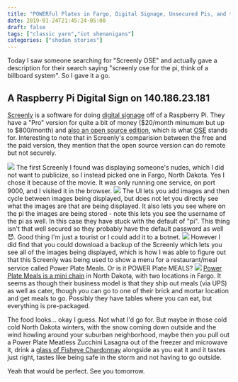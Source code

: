 ```yaml
---
title: "POWERful Plates in Fargo, Digital Signage, Unsecured Pis, and the Cold Cold Midwest Winter"
date: 2019-01-24T21:45:24-05:00
draft: false
tags: ["classic yarn","iot shenanigans"]
categories: ["shodan stories"]
---
```


Today I saw someone searching for "Screenly OSE" and actually gave a description for their search saying "screenly ose for the pi, think of a billboard system".  So I gave it a go.

## A Raspberry Pi Digital Sign on 140.186.23.181
[Screenly](https://www.screenly.io/) is a software for doing [digital signage](https://en.wikipedia.org/wiki/Digital_signage) off of a Raspberry Pi. They have a "Pro" version for quite a bit of money ($20/month minumum but up to $800/month) and [also an open source edition](https://www.screenly.io/ose/), which is what [OSE](https://github.com/Screenly/screenly-ose/wiki) stands for. Interesting to note that in Screenly's comparision between the free and the paid version, they mention that the open source version can do remote but not securely.

![](/images/100Days/Day21/prepper.png)
The first Screenly I found was displaying someone's nudes, which I did not want to publicize, so I instead picked one in Fargo, North Dakota. Yes I chose it because of the movie. It was only running one service, on port 9000, and I visited it in the browser.
![](/images/100Days/Day21/screenly.png)
The UI lets you add images and then cycle between images being displayed, but does not let you directly see what the images are that are being displayed. It also lets you see where on the pi the images are being stored - note this lets you see the username of the pi as well. In this case they have stuck with the default of "pi". This thing isn't that well secured so they probably have the default password as well 😈. Good thing I'm just a tourist or I could add it to a botnet.
![](/images/100Days/Day21/vertical.png)
However I did find that you could download a backup of the Screenly which lets you see all of the images being displayed, which is how I was able to figure out that this Screenly was being used to show a menu for a restaurant/meal service called Power Plate Meals. Or is it POWER Plate MEALS?
![](/images/100Days/Day21/powerplate.png)
[Power Plate Meals is a mini chain](https://www.powerplatemeals.com/) in North Dakota, with two locations in Fargo. It seems as though their business model is that they ship out meals (via UPS) as well as cater, though you can go to one of their brick and mortar location and get meals to go. Possibly they have tables where you can eat, but everything is pre-packaged.

The food looks... okay I guess. Not what I'd go for. But maybe in those cold cold North Dakota winters, with the snow coming down outside and the wind howling around your suburban neighborhood, maybe then you pull out a Power Plate Meatless Zucchini Lasagna out of the freezer and microwave it, drink a [glass of Fisheye Chardonnay](https://scontent.harristeeter.com/legacy/productimagesroot/DJ/8/693568.jpg) alongside as you eat it and it tastes just right, tastes like being safe in the storm and not having to go outside.

Yeah that would be perfect. See you tomorrow.
